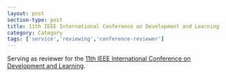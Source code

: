 ```yaml
---
layout: post
section-type: post
title: 11th IEEE International Conference on Development and Learning
category: Category
tags: ['service','reviewing','conference-reviewer']
---
```

Serving as reviewer for the [11th IEEE International Conference on Development and Learning](https://icdl-2021.org/).

